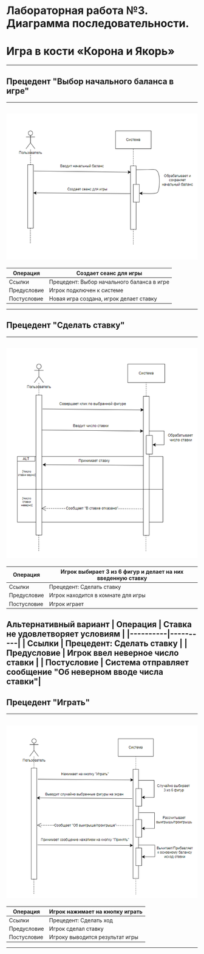# Лабораторная работа №3. Диаграмма последовательности.
# Игра в кости «Корона и Якорь»
---
## Прецедент "Выбор начального баланса в игре"
---
![alt text](<./3.1.png>)
---
| Операция | Создает сеанс для игры |
|----------|----------|
| Ссылки    | Прецедент: Выбор начального баланса в игре   |
| Предусловие    | Игрок подключен к системе  |
| Постусловие    |  Новая игра создана, игрок делает ставку  |
---
## Прецедент "Сделать ставку"
---
![alt text](<./3.2.png>)
---
| Операция | Игрок выбирает 3 из 6 фигур и делает на них введенную ставку |
|----------|----------|
| Ссылки    | Прецедент: Сделать ставку   |
| Предусловие    | Игрок находится в комнате для игры |
| Постусловие    | Игрок играет |

**Альтернативный вариант**
| Операция | Ставка не удовлетворяет условиям |
|----------|----------|
| Ссылки    | Прецедент: Сделать ставку   |
| Предусловие    | Игрок ввел неверное число ставки  |
| Постусловие    | Система отправляет сообщение "Об неверном вводе числа ставки"|
---
## Прецедент "Играть"
---
![alt text](<./3.3.png>)
---
| Операция | Игрок нажимает на кнопку играть |
|----------|----------|
| Ссылки    | Прецедент: Сделать ход   |
| Предусловие    | Игрок сделал ставку |
| Постусловие    | Игроку выводится результат игры |
---
